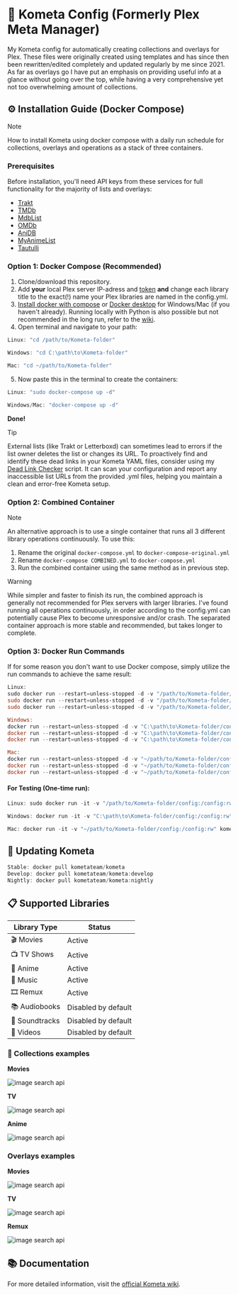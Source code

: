 # 🚀 Kometa Config (Formerly Plex Meta Manager)

My Kometa config for automatically creating collections and overlays for Plex. These files were originally created using templates and has since then been rewritten/edited completely and updated regularly by me since 2021. As far as overlays go I have put an emphasis on providing useful info at a glance without going over the top, while having a very comprehensive yet not too overwhelming amount of collections.

## ⚙️ Installation Guide (Docker Compose)

> [!NOTE]
> How to install Kometa using docker compose with a daily run schedule for collections, overlays and operations as a stack of three containers.

### Prerequisites

Before installation, you'll need API keys from these services for full functionality for the majority of lists and overlays:

- [Trakt](https://metamanager.wiki/en/latest/config/trakt/)
- [TMDb](https://metamanager.wiki/en/latest/config/tmdb/)
- [MdbList](https://metamanager.wiki/en/latest/config/mdblist/)
- [OMDb](https://metamanager.wiki/en/latest/config/omdb/)
- [AniDB](https://metamanager.wiki/en/latest/config/anidb/)
- [MyAnimeList](https://metamanager.wiki/en/latest/config/myanimelist/)
- [Tautulli](https://metamanager.wiki/en/latest/config/tautulli/)

### Option 1: Docker Compose (Recommended)

1. Clone/download this repository.
2. Add **your** local Plex server IP-adress and [token](https://support.plex.tv/articles/204059436-finding-an-authentication-token-x-plex-token/) **and** change each library title to the exact(!) name your Plex libraries are named in the config.yml.
3. [Install docker with compose](https://www.theserverside.com/blog/Coffee-Talk-Java-News-Stories-and-Opinions/How-to-install-Docker-and-docker-compose-on-Ubuntu) or [Docker desktop](https://www.docker.com/products/docker-desktop/) for Windows/Mac (if you haven't already). Running locally with Python is also possible but not recommended in the long run, refer to the [wiki](https://metamanager.wiki/en/latest/kometa/install/local/).
4. Open terminal and navigate to your path:

```powershell
Linux: "cd /path/to/Kometa-folder"

Windows: "cd C:\path\to\Kometa-folder"

Mac: "cd ~/path/to/Kometa-folder"
```

5. Now paste this in the terminal to create the containers:

```powershell
Linux: "sudo docker-compose up -d"

Windows/Mac: "docker-compose up -d"
```

**Done!**

> [!TIP]
> External lists (like Trakt or Letterboxd) can sometimes lead to errors if the list owner deletes the list or changes its URL. To proactively find and identify these dead links in your Kometa YAML files, consider using my [Dead Link Checker](https://github.com/jhn322/dead-link-checker) script. It can scan your configuration and report any inaccessible list URLs from the provided .yml files, helping you maintain a clean and error-free Kometa setup.

### Option 2: Combined Container

> [!NOTE]
> An alternative approach is to use a single container that runs all 3 different library operations continuously. To use this:
>
> 1. Rename the original `docker-compose.yml` to `docker-compose-original.yml`
> 2. Rename `docker-compose COMBINED.yml` to `docker-compose.yml`
> 3. Run the combined container using the same method as in previous step.

> [!WARNING]
> While simpler and faster to finish its run, the combined approach is generally not recommended for Plex servers with larger libraries. I've found running all operations continuously, in order according to the config.yml can potentially cause Plex to become unresponsive and/or crash. The separated container approach is more stable and recommended, but takes longer to complete.

### Option 3: Docker Run Commands

If for some reason you don't want to use Docker compose, simply utilize the run commands to achieve the same result:

```powershell
Linux:
sudo docker run --restart=unless-stopped -d -v "/path/to/Kometa-folder/config:/config:rw" kometateam/kometa:develop -op --time 06:00
sudo docker run --restart=unless-stopped -d -v "/path/to/Kometa-folder/config:/config:rw" kometateam/kometa:develop -ov --time 06:30
sudo docker run --restart=unless-stopped -d -v "/path/to/Kometa-folder/config:/config:rw" kometateam/kometa:develop -co --time 08:00

Windows:
docker run --restart=unless-stopped -d -v "C:\path\to\Kometa-folder/config:/config:rw" kometateam/kometa:develop -op --time 06:00
docker run --restart=unless-stopped -d -v "C:\path\to\Kometa-folder/config:/config:rw" kometateam/kometa:develop -ov --time 06:30
docker run --restart=unless-stopped -d -v "C:\path\to\Kometa-folder/config:/config:rw" kometateam/kometa:develop -co --time 08:00

Mac:
docker run --restart=unless-stopped -d -v "~/path/to/Kometa-folder/config:/config:rw" kometateam/kometa:develop -op --time 06:00
docker run --restart=unless-stopped -d -v "~/path/to/Kometa-folder/config:/config:rw" kometateam/kometa:develop -ov --time 06:30
docker run --restart=unless-stopped -d -v "~/path/to/Kometa-folder/config:/config:rw" kometateam/kometa:develop -co --time 08:00
```

#### For Testing (One-time run):

```powershell
Linux: sudo docker run -it -v "/path/to/Kometa-folder/config:/config:rw" kometateam/kometa --run

Windows: docker run -it -v "C:\path\to\Kometa-folder/config:/config:rw" kometateam/kometa --run

Mac: docker run -it -v "~/path/to/Kometa-folder/config:/config:rw" kometateam/kometa --run
```

## 🔄 Updating Kometa

```powershell
Stable: docker pull kometateam/kometa
Develop: docker pull kometateam/kometa:develop
Nightly: docker pull kometateam/kometa:nightly
```

## 📋 Supported Libraries

| Library Type   | Status              |
| -------------- | ------------------- |
| 🎬 Movies      | Active              |
| 📺 TV Shows    | Active              |
| 🏮 Anime       | Active              |
| 🎵 Music       | Active              |
| 🎞️ Remux       | Active              |
| 📚 Audiobooks  | Disabled by default |
| 🎼 Soundtracks | Disabled by default |
| 🎥 Videos      | Disabled by default |

### 💾 Collections examples

**Movies**

![image search api](https://i.imgur.com/5Ot6ziT.png)

**TV**

![image search api](https://i.imgur.com/4Z28s9A.png)

**Anime**

![image search api](https://i.imgur.com/kTwTjW8.png)

### Overlays examples

**Movies**

![image search api](https://i.imgur.com/cTeNiMb.png)

**TV**

![image search api](https://i.imgur.com/7cUfZ53.png)

**Remux**

![image search api](https://i.imgur.com/lcFOxiG.png)

## 📚 Documentation

For more detailed information, visit the [official Kometa wiki](https://metamanager.wiki/en/latest/).

